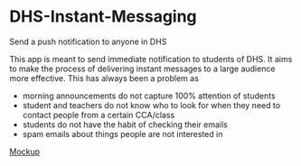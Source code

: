 # DHS-Instant-Messaging
Send a push notification to anyone in DHS

This app is meant to send immediate notification to students of DHS.
It aims to make the process of delivering instant messages to a large audience more effective.
This has always been a problem as
- morning announcements do not capture 100% attention of students
- student and teachers do not know who to look for when they need to contact people from a certain CCA/class
- students do not have the habit of checking their emails
- spam emails about things people are not interested in

[Mockup](https://github.com/PohSayKeong/DHS-Instant-Messaging/tree/master/Mock%20Up)

